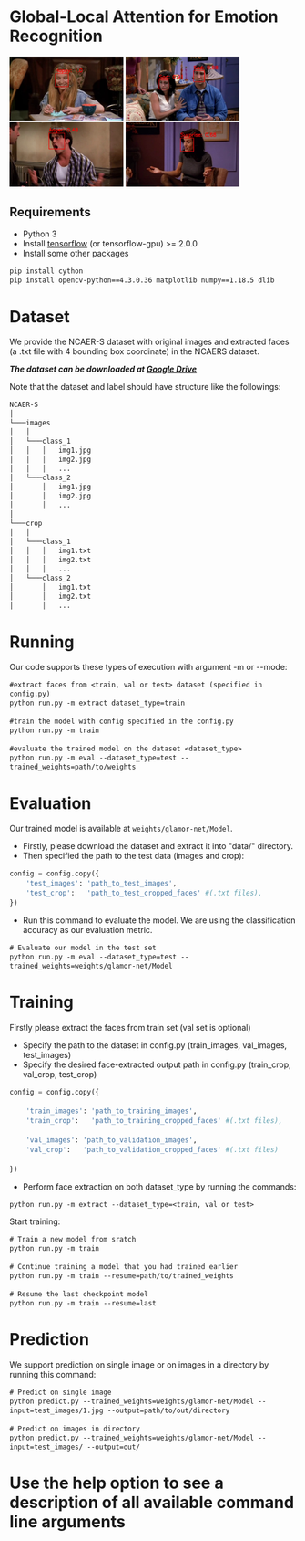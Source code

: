 # Global-Local Attention for Emotion Recognition

<p float="left">
  <img src="/out/1.jpg" width="200" />
  <img src="/out/2.jpg" width="200" /> 
  <img src="/out/3.jpg" width="200" />
  <img src="/out/4.jpg" width="200" />
</p>


## Requirements
- Python 3
- Install [tensorflow](https://www.tensorflow.org/install) (or tensorflow-gpu) >= 2.0.0 
- Install some other packages
```Shell
pip install cython
pip install opencv-python==4.3.0.36 matplotlib numpy==1.18.5 dlib
```



# Dataset
We provide the NCAER-S dataset with original images and extracted faces (a .txt file with 4 bounding box coordinate) in the NCAERS dataset.

***The dataset can be downloaded at [Google Drive](https://bit.ly/NCAERS_dataset)***

Note that the dataset and label should have structure like the followings:
```
NCAER-S 
│
└───images
│   │
│   └───class_1
│   │   │   img1.jpg
│   │   │   img2.jpg
│   │   │   ...
│   └───class_2
│       │   img1.jpg
│       │   img2.jpg
│       │   ...
│   
└───crop
│   │
│   └───class_1
│   │   │   img1.txt
│   │   │   img2.txt
│   │   │   ...
│   └───class_2
│       │   img1.txt
│       │   img2.txt
│       │   ...
```


# Running
Our code supports these types of execution with argument -m or --mode:
```Shell
#extract faces from <train, val or test> dataset (specified in config.py)
python run.py -m extract dataset_type=train

#train the model with config specified in the config.py
python run.py -m train 

#evaluate the trained model on the dataset <dataset_type>
python run.py -m eval --dataset_type=test --trained_weights=path/to/weights
```

# Evaluation
Our trained model is available at ```weights/glamor-net/Model```.
- Firstly, please download the dataset and extract it into "data/" directory.
- Then specified the path to the test data (images and crop):
```Python
config = config.copy({
    'test_images': 'path_to_test_images',
    'test_crop':   'path_to_test_cropped_faces' #(.txt files),
})
```
- Run this command to evaluate the model. We are using the classification accuracy as our evaluation metric.
```Shell
# Evaluate our model in the test set
python run.py -m eval --dataset_type=test --trained_weights=weights/glamor-net/Model
```


# Training 
Firstly please extract the faces from train set (val set is optional)
- Specify the path to the dataset in config.py (train_images, val_images, test_images)
- Specify the desired face-extracted output path in config.py (train_crop, val_crop, test_crop)
```Python
config = config.copy({

    'train_images': 'path_to_training_images',
    'train_crop':   'path_to_training_cropped_faces' #(.txt files),

    'val_images': 'path_to_validation_images',
    'val_crop':   'path_to_validation_cropped_faces' #(.txt files)

})
```
- Perform face extraction on both dataset_type by running the commands:
```Shell
python run.py -m extract --dataset_type=<train, val or test>
```
Start training:
```Shell
# Train a new model from sratch
python run.py -m train 

# Continue training a model that you had trained earlier
python run.py -m train --resume=path/to/trained_weights

# Resume the last checkpoint model
python run.py -m train --resume=last
```

# Prediction
We support prediction on single image or on images in a directory by running this command:

```Shell
# Predict on single image
python predict.py --trained_weights=weights/glamor-net/Model --input=test_images/1.jpg --output=path/to/out/directory

# Predict on images in directory
python predict.py --trained_weights=weights/glamor-net/Model --input=test_images/ --output=out/

```

# Use the help option to see a description of all available command line arguments











